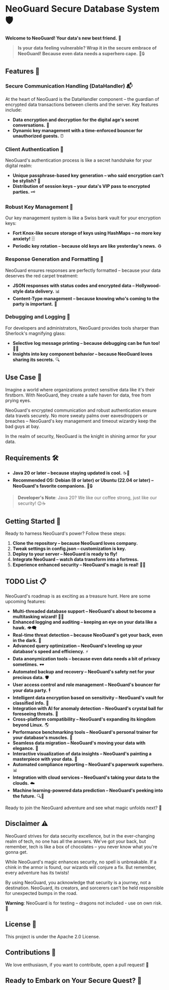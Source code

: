 # NeoGuard Secure Database System 🛡️

**Welcome to NeoGuard! Your data's new best friend.** 🚀

> **Is your data feeling vulnerable? Wrap it in the secure embrace of NeoGuard! Because even data needs a superhero cape.** 💼🔒

## Features 🌟

### Secure Communication Handling (DataHandler) 📬

At the heart of NeoGuard is the DataHandler component – the guardian of encrypted data transactions between clients and the server. Key features include:

- **Data encryption and decryption for the digital age's secret conversations.** 🔐
- **Dynamic key management with a time-enforced bouncer for unauthorized guests.** ⏰

### Client Authentication 🤝

NeoGuard's authentication process is like a secret handshake for your digital realm:

- **Unique passphrase-based key generation – who said encryption can't be stylish?** 🎩
- **Distribution of session keys – your data's VIP pass to encrypted parties.** 🗝️

### Robust Key Management 🧐

Our key management system is like a Swiss bank vault for your encryption keys:

- **Fort Knox-like secure storage of keys using HashMaps – no more key anxiety!** 🗄️
- **Periodic key rotation – because old keys are like yesterday's news.** ♻️

### Response Generation and Formatting 📝

NeoGuard ensures responses are perfectly formatted – because your data deserves the red carpet treatment:

- **JSON responses with status codes and encrypted data – Hollywood-style data delivery.** 📊
- **Content-Type management – because knowing who's coming to the party is important.** 📰

### Debugging and Logging 🐞

For developers and administrators, NeoGuard provides tools sharper than Sherlock's magnifying glass:

- **Selective log message printing – because debugging can be fun too!** 🕵️‍♂️
- **Insights into key component behavior – because NeoGuard loves sharing its secrets.** 🔍

## Use Case 🚀

Imagine a world where organizations protect sensitive data like it's their firstborn. With NeoGuard, they create a safe haven for data, free from prying eyes.

NeoGuard's encrypted communication and robust authentication ensure data travels securely. No more sweaty palms over eavesdroppers or breaches – NeoGuard's key management and timeout wizardry keep the bad guys at bay.

In the realm of security, NeoGuard is the knight in shining armor for your data.

## Requirements 🛠️

- **Java 20 or later – because staying updated is cool.** ☕🚀
- **Recommended OS: Debian (8 or later) or Ubuntu (22.04 or later) – NeoGuard's favorite companions.** 🐧🔒

> **Developer's Note**: Java 20? We like our coffee strong, just like our security! 😉☕

## Getting Started 🚀

Ready to harness NeoGuard's power? Follow these steps:

1. **Clone the repository – because NeoGuard loves company.**
2. **Tweak settings in config.json – customization is key.**
3. **Deploy to your server – NeoGuard is ready to fly!**
4. **Integrate NeoGuard – watch data transform into a fortress.**
5. **Experience enhanced security – NeoGuard's magic is real!** 🔐✨

## TODO List 📋

NeoGuard's roadmap is as exciting as a treasure hunt. Here are some upcoming features:

- **Multi-threaded database support – NeoGuard's about to become a multitasking wizard!** 🧙‍♂️
- **Enhanced logging and auditing – keeping an eye on your data like a hawk.** 👁️‍🗨️
- **Real-time threat detection – because NeoGuard's got your back, even in the dark.** 🦉
- **Advanced query optimization – NeoGuard's leveling up your database's speed and efficiency.** ⚡
- **Data anonymization tools – because even data needs a bit of privacy sometimes.** 🕶️
- **Automated backup and recovery – NeoGuard's safety net for your precious data.** 🛡️
- **User access control and role management – NeoGuard's bouncer for your data party.** 🕴️
- **Intelligent data encryption based on sensitivity – NeoGuard's vault for classified info.** 🔐
- **Integration with AI for anomaly detection – NeoGuard's crystal ball for foreseeing threats.** 🔮
- **Cross-platform compatibility – NeoGuard's expanding its kingdom beyond Linux.** 🌎
- **Performance benchmarking tools – NeoGuard's personal trainer for your database's muscles.** 💪
- **Seamless data migration – NeoGuard's moving your data with elegance.** 🚚
- **Interactive visualization of data insights – NeoGuard's painting a masterpiece with your data.** 🎨
- **Automated compliance reporting – NeoGuard's paperwork superhero.** 📊
- **Integration with cloud services – NeoGuard's taking your data to the clouds.** ☁️
- **Machine learning-powered data prediction – NeoGuard's peeking into the future.** 🔍🔮

Ready to join the NeoGuard adventure and see what magic unfolds next? 🌟

## Disclaimer ⚠️

NeoGuard strives for data security excellence, but in the ever-changing realm of tech, no one has all the answers. We've got your back, but remember, tech is like a box of chocolates – you never know what you're gonna get.

While NeoGuard's magic enhances security, no spell is unbreakable. If a chink in the armor is found, our wizards will conjure a fix. But remember, every adventure has its twists!

By using NeoGuard, you acknowledge that security is a journey, not a destination. NeoGuard, its creators, and sorcerers can't be held responsible for unexpected bumps in the road.

**Warning**: NeoGuard is for testing – dragons not included - use on own risk. 🐉

## License 🔐

This project is under the Apache 2.0 License.

## Contributions 🤝

We love enthusiasm, if you want to contribute, open a pull request! 🙏

## Ready to Embark on Your Secure Quest? 🌟
